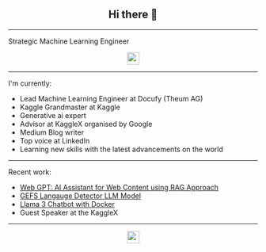 <h2 align="center">Hi there 👋</h2>

---
Strategic Machine Learning Engineer

<p align=center>
<a href="https://www.kaggle.com/muhammadimran112233"><img height="25" src="https://img.shields.io/badge/Kaggle-profile-%2320beff"></a>
</p>

---
I'm currently:
-   Lead Machine Learning Engineer at Docufy (Theum AG)
-   Kaggle Grandmaster at Kaggle
-   Generative ai expert
-   Advisor at KaggleX organised by Google
-   Medium Blog writer
-   Top voice at LinkedIn
-   Learning new skills with the latest advancements on the world 
---

Recent work:
- <a href="https://github.com/Imran-ml/WebGPT-Your-AI-Assistant-for-Web-Content">Web GPT: AI Assistant for Web Content using RAG Approach</a>
- <a href="https://huggingface.co/ImranzamanML/GEFS-language-detector">GEFS Langauge Detector LLM Model</a>
- <a href="https://github.com/Imran-ml/llama-chatbot-dockerized"> Llama 3 Chatbot with Docker </a>
- Guest Speaker at the KaggleX

---

<!--<p align="center">
  <img align="center" src="https://github-readme-stats.vercel.app/api/top-langs/?username=Imran-ml&layout=compact)](https://github.com/anuraghazra/github-readme-stats" />
</p> -->

<p align=center>
<img height="25" src="https://komarev.com/ghpvc/?username=Imran-ml&color=brightgreen" />
<a href="https://github.com/Imran-ml">
</a>
</p>


<!-- ![Imran's github stats](https://github-readme-stats.vercel.app/api?username=Imran-ml&show_icons=true&hide=contribs,issues)
